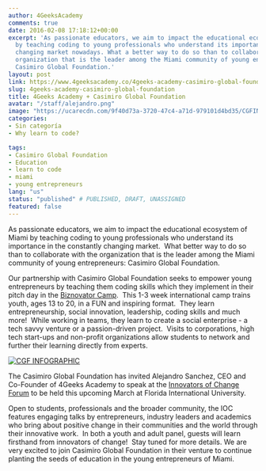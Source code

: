 ```yaml
---
author: 4GeeksAcademy
comments: true
date: 2016-02-08 17:18:12+00:00
excerpt: 'As passionate educators, we aim to impact the educational ecosystem of Miami
  by teaching coding to young professionals who understand its importance in the constantly
  changing market nowadays. What a better way to do so than to collaborate with the
  organization that is the leader among the Miami community of young entrepreneurs:
  Casimiro Global Foundation.'
layout: post
link: https://www.4geeksacademy.co/4geeks-academy-casimiro-global-foundation/
slug: 4geeks-academy-casimiro-global-foundation
title: 4Geeks Academy + Casimiro Global Foundation
avatar: "/staff/alejandro.png"
image: "https://ucarecdn.com/9f40d73a-3720-47c4-a71d-979101d4bd35/CGFINFOGRAPHIC232x3001.jpg"
categories:
- Sin categoría
- Why learn to code?

tags:
- Casimiro Global Foundation
- Education
- learn to code
- miami
- young entrepreneurs
lang: "us"
status: "published" # PUBLISHED, DRAFT, UNASSIGNED
featured: false
---
```







As passionate educators, we aim to impact the educational ecosystem of Miami by teaching coding to young professionals who understand its importance in the constantly changing market.  What better way to do so than to collaborate with the organization that is the leader among the Miami community of young entrepreneurs: Casimiro Global Foundation. 



Our partnership with Casimiro Global Foundation seeks to empower young entrepreneurs by teaching them coding skills which they implement in their pitch day in the [Biznovator Camp](https://ucarecdn.com/9f40d73a-3720-47c4-a71d-979101d4bd35/CGFINFOGRAPHIC232x3001.jpg).  This 1-3 week international camp trains youth, ages 13 to 20, in a FUN and inspiring format.  They learn entrepreneurship, social innovation, leadership, coding skills and much more!  While working in teams, they learn to create a social enterprise - a tech savvy venture or a passion-driven project.  Visits to corporations, high tech start-ups and non-profit organizations allow students to network and further their learning directly from experts.



[![CGF INFOGRAPHIC](https://ucarecdn.com/9f40d73a-3720-47c4-a71d-979101d4bd35/CGFINFOGRAPHIC232x3001.jpg)](https://ucarecdn.com/9f40d73a-3720-47c4-a71d-979101d4bd35/CGFINFOGRAPHIC232x3001.jpg)



The Casimiro Global Foundation has invited Alejandro Sanchez, CEO and Co-Founder of 4Geeks Academy to speak at the [Innovators of Change Forum](http://www.casimiroglobalfoundation.org/innovators-of-change/) to be held this upcoming March at Florida International University. 



Open to students, professionals and the broader community, the IOC features engaging talks by entrepreneurs, industry leaders and academics who bring about positive change in their communities and the world through their innovative work.  In both a youth and adult panel, guests will learn firsthand from innovators of change!  Stay tuned for more details. 
We are very excited to join Casimiro Global Foundation in their venture to continue planting the seeds of education in the young entrepreneurs of Miami.


